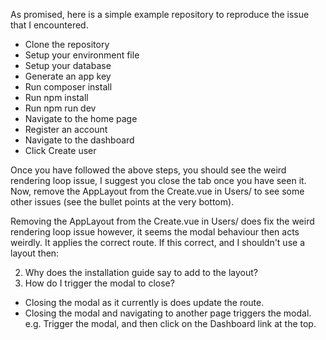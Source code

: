 As promised, here is a simple example repository to reproduce the issue that I encountered.

- Clone the repository
- Setup your environment file
- Setup your database
- Generate an app key
- Run composer install
- Run npm install
- Run npm run dev
- Navigate to the home page
- Register an account
- Navigate to the dashboard
- Click Create user

Once you have followed the above steps, you should see the weird rendering loop issue, I suggest you close the tab once you have seen it. Now, remove the AppLayout from the Create.vue in Users/ to see some other issues (see the bullet points at the very bottom).

Removing the AppLayout from the Create.vue in Users/ does fix the weird rendering loop issue however, it seems the modal behaviour then acts weirdly. It applies the correct route. If this correct, and I shouldn't use a layout then:

2) Why does the installation guide say to add <Modal /> to the layout?
2) How do I trigger the modal to close?

- Closing the modal as it currently is does update the route.
- Closing the modal and navigating to another page triggers the modal. e.g. Trigger the modal, and then click on the Dashboard link at the top.